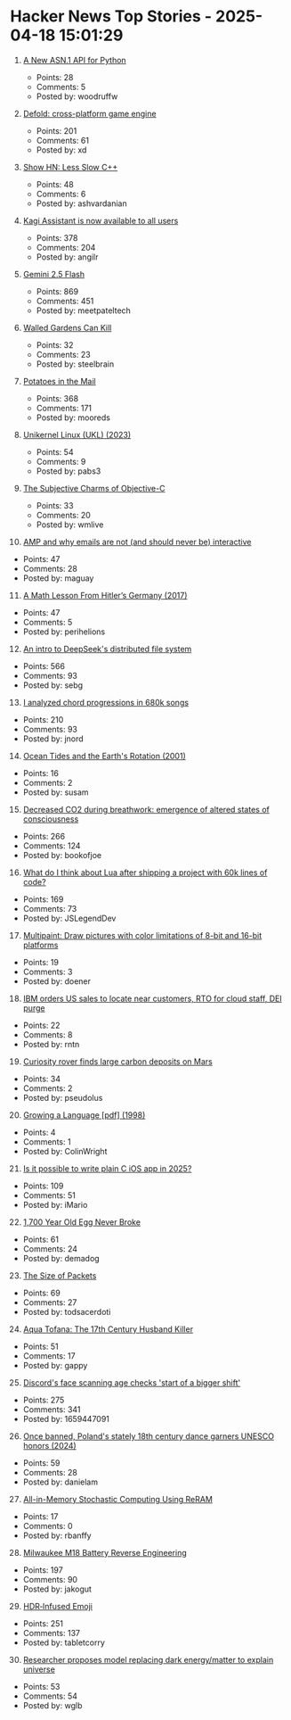 # Hacker News Top Stories - 2025-04-18 15:01:29

1. [A New ASN.1 API for Python](https://blog.trailofbits.com/2025/04/18/sneak-peek-a-new-asn.1-api-for-python/)
   - Points: 28
   - Comments: 5
   - Posted by: woodruffw

2. [Defold: cross-platform game engine](https://defold.com)
   - Points: 201
   - Comments: 61
   - Posted by: xd

3. [Show HN: Less Slow C++](https://github.com/ashvardanian/less_slow.cpp)
   - Points: 48
   - Comments: 6
   - Posted by: ashvardanian

4. [Kagi Assistant is now available to all users](https://blog.kagi.com/assistant-for-all)
   - Points: 378
   - Comments: 204
   - Posted by: angilr

5. [Gemini 2.5 Flash](https://developers.googleblog.com/en/start-building-with-gemini-25-flash/)
   - Points: 869
   - Comments: 451
   - Posted by: meetpateltech

6. [Walled Gardens Can Kill](https://aneesiqbal.ai/2025-04-18-walled-gardens-can-kill)
   - Points: 32
   - Comments: 23
   - Posted by: steelbrain

7. [Potatoes in the Mail](https://facts.usps.com/mailing-potatoes/)
   - Points: 368
   - Comments: 171
   - Posted by: mooreds

8. [Unikernel Linux (UKL) (2023)](https://dl.acm.org/doi/10.1145/3552326.3587458)
   - Points: 54
   - Comments: 9
   - Posted by: pabs3

9. [The Subjective Charms of Objective-C](https://www.wired.com/story/objective-c-programming-language-verbose/)
   - Points: 33
   - Comments: 20
   - Posted by: wmlive

10. [AMP and why emails are not (and should never be) interactive](https://buttondown.com/blog/whatever-happened-to-amp-email)
   - Points: 47
   - Comments: 28
   - Posted by: maguay

11. [A Math Lesson From Hitler’s Germany (2017)](https://undark.org/2017/02/01/math-lesson-hitlers-germany/)
   - Points: 47
   - Comments: 5
   - Posted by: perihelions

12. [An intro to DeepSeek's distributed file system](https://maknee.github.io/blog/2025/3FS-Performance-Journal-1/)
   - Points: 566
   - Comments: 93
   - Posted by: sebg

13. [I analyzed chord progressions in 680k songs](https://www.cantgetmuchhigher.com/p/i-analyzed-chord-progressions-in)
   - Points: 210
   - Comments: 93
   - Posted by: jnord

14. [Ocean Tides and the Earth's Rotation (2001)](https://core2.gsfc.nasa.gov/ggfc/tides/intro.html)
   - Points: 16
   - Comments: 2
   - Posted by: susam

15. [Decreased CO2 during breathwork: emergence of altered states of consciousness](https://www.nature.com/articles/s44271-025-00247-0)
   - Points: 266
   - Comments: 124
   - Posted by: bookofjoe

16. [What do I think about Lua after shipping a project with 60k lines of code?](https://blog.luden.io/what-do-i-think-about-lua-after-shipping-a-project-with-60-000-lines-of-code-bf72a1328733)
   - Points: 169
   - Comments: 73
   - Posted by: JSLegendDev

17. [Multipaint: Draw pictures with color limitations of 8-bit and 16-bit platforms](http://multipaint.kameli.net/)
   - Points: 19
   - Comments: 3
   - Posted by: doener

18. [IBM orders US sales to locate near customers, RTO for cloud staff, DEI purge](https://www.theregister.com/2025/04/18/ibm_orders_us_sales_staff/)
   - Points: 22
   - Comments: 8
   - Posted by: rntn

19. [Curiosity rover finds large carbon deposits on Mars](https://phys.org/news/2025-04-curiosity-rover-large-carbon-deposits.html)
   - Points: 34
   - Comments: 2
   - Posted by: pseudolus

20. [Growing a Language [pdf] (1998)](https://langev.com/pdf/steele99growing.pdf)
   - Points: 4
   - Comments: 1
   - Posted by: ColinWright

21. [Is it possible to write plain C iOS app in 2025?](undefined)
   - Points: 109
   - Comments: 51
   - Posted by: iMario

22. [1,700 Year Old Egg Never Broke](https://www.atlasobscura.com/articles/liquid-inside-ancient-egg)
   - Points: 61
   - Comments: 24
   - Posted by: demadog

23. [The Size of Packets](https://www.potaroo.net/ispcol/2024-10/packet-sizes.html)
   - Points: 69
   - Comments: 27
   - Posted by: todsacerdoti

24. [Aqua Tofana: The 17th Century Husband Killer](https://www.amusingplanet.com/2025/04/aqua-tofana-17th-century-husband-killer.html)
   - Points: 51
   - Comments: 17
   - Posted by: gappy

25. [Discord's face scanning age checks 'start of a bigger shift'](https://www.bbc.com/news/articles/cjr75wypg0vo)
   - Points: 275
   - Comments: 341
   - Posted by: 1659447091

26. [Once banned, Poland's stately 18th century dance garners UNESCO honors (2024)](https://apnews.com/article/poland-unesco-heritage-polonaise-dance-culture-be337d9a1941d404f6ef1a1cee364e22)
   - Points: 59
   - Comments: 28
   - Posted by: danielam

27. [All-in-Memory Stochastic Computing Using ReRAM](https://arxiv.org/abs/2504.08340)
   - Points: 17
   - Comments: 0
   - Posted by: rbanffy

28. [Milwaukee M18 Battery Reverse Engineering](https://quagmirerepair.com/milwaukee-m18-battery-reverse-engineering)
   - Points: 197
   - Comments: 90
   - Posted by: jakogut

29. [HDR‑Infused Emoji](https://sharpletters.net/2025/04/16/hdr-emoji/)
   - Points: 251
   - Comments: 137
   - Posted by: tabletcorry

30. [Researcher proposes model replacing dark energy/matter to explain universe](https://phys.org/news/2025-04-dark-energy-nature-universe.html)
   - Points: 53
   - Comments: 54
   - Posted by: wglb

